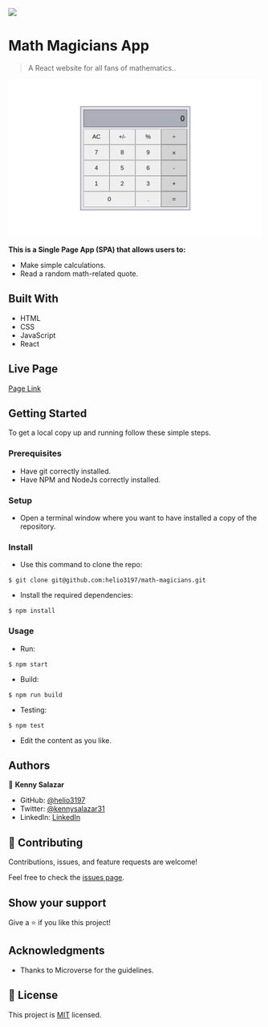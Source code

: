 ![](https://img.shields.io/badge/Microverse-blueviolet)

# Math Magicians App

> A React website for all fans of mathematics..

![screenshot](./screenshot.png)


**This is a Single Page App (SPA) that allows users to:**
- Make simple calculations.
- Read a random math-related quote.


## Built With

- HTML
- CSS
- JavaScript
- React

## Live Page

[Page Link](https://helio3197.github.io/math-magicians/build/)


## Getting Started

To get a local copy up and running follow these simple steps.

### Prerequisites

- Have git correctly installed.
- Have NPM and NodeJs correctly installed.

### Setup

- Open a terminal window where you want to have installed a copy of the repository.

### Install

- Use this command to clone the repo:
```
$ git clone git@github.com:helio3197/math-magicians.git
```
- Install the required dependencies:
```
$ npm install
```
### Usage

- Run:
```
$ npm start
```
- Build:
```
$ npm run build
```
- Testing:
```
$ npm test
```
- Edit the content as you like.


## Authors

👤 **Kenny Salazar**

- GitHub: [@helio3197](https://github.com/helio3197)
- Twitter: [@kennysalazar31](https://twitter.com/kennysalazar31)
- LinkedIn: [LinkedIn](https://linkedin.com/in/kenny-salazar-1a1687110)


## 🤝 Contributing

Contributions, issues, and feature requests are welcome!

Feel free to check the [issues page](../../issues/).

## Show your support

Give a ⭐️ if you like this project!

## Acknowledgments

- Thanks to Microverse for the guidelines.


## 📝 License

This project is [MIT](./MIT.md) licensed.

